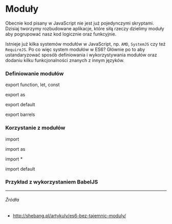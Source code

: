 # Moduły

Obecnie kod pisany w JavaScript nie jest już pojedynczymi skryptami. Dzisiaj tworzymy rozbudowane aplikacje, które siłą rzeczy dzielimy moduły aby pogrupować nasz kod logicznie oraz funkcyjnie. 

Istnieje już kilka systemów modułów w JavaScript, np. `AMD`, `SystemJS` czy też `RequireJS`. Po co więc system modułów w ES6? Głównie po to aby ustandaryzować sposób definiowania  i wykorzystywania modułów oraz dodaniu kilku funkcjonalności znanych z innym języków. 

### Definiowanie modułów

export function, let, const

export as

export default

export barrels

### Korzystanie z modułów

import 

import as

import *

import default

### Przykład z wykorzystaniem BabelJS

---

###### Źródła

* http://shebang.pl/artykuly/es6-bez-tajemnic-moduly/
